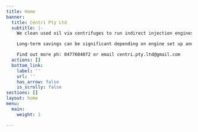 ```yaml
---
title: Home
banner:
  title: Centri Pty Ltd
  subtitle: |-
    We clean used oil via centrifuges to run indirect injection engines dual tank start up/shut down or diesel on single tank oil/diesel/fuel mix.

    Long-term savings can be significant depending on engine set up and individual run times.

    Find out more ph: 0477604072 or email centri.pty.ltd@gmail.com
  actions: []
  bottom_link:
    label: ''
    url: ''
    has_arrow: false
    is_scrolly: false
sections: []
layout: home
menu:
  main:
    weight: 1

---
```

